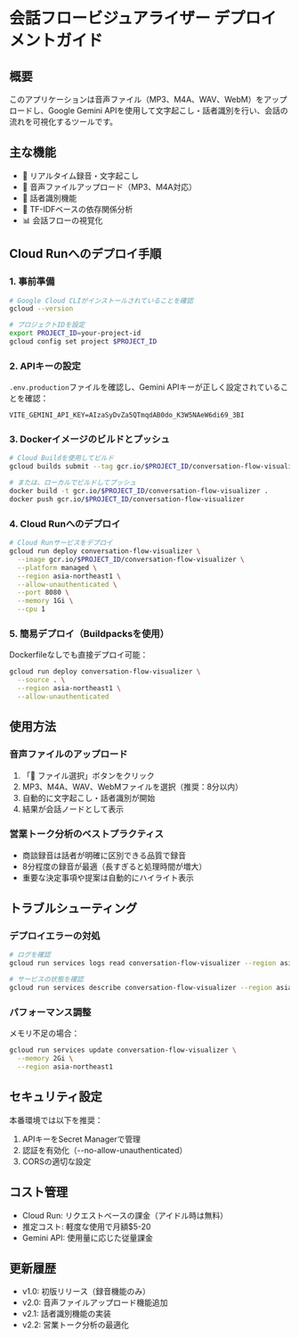 # 会話フロービジュアライザー デプロイメントガイド

## 概要
このアプリケーションは音声ファイル（MP3、M4A、WAV、WebM）をアップロードし、Google Gemini APIを使用して文字起こし・話者識別を行い、会話の流れを可視化するツールです。

## 主な機能
- 🎤 リアルタイム録音・文字起こし
- 📁 音声ファイルアップロード（MP3、M4A対応）
- 👥 話者識別機能
- 🔗 TF-IDFベースの依存関係分析
- 📊 会話フローの視覚化

## Cloud Runへのデプロイ手順

### 1. 事前準備
```bash
# Google Cloud CLIがインストールされていることを確認
gcloud --version

# プロジェクトIDを設定
export PROJECT_ID=your-project-id
gcloud config set project $PROJECT_ID
```

### 2. APIキーの設定
`.env.production`ファイルを確認し、Gemini APIキーが正しく設定されていることを確認：
```
VITE_GEMINI_API_KEY=AIzaSyDvZa5QTmqdAB0do_K3W5NAeW6di69_3BI
```

### 3. Dockerイメージのビルドとプッシュ
```bash
# Cloud Buildを使用してビルド
gcloud builds submit --tag gcr.io/$PROJECT_ID/conversation-flow-visualizer

# または、ローカルでビルドしてプッシュ
docker build -t gcr.io/$PROJECT_ID/conversation-flow-visualizer .
docker push gcr.io/$PROJECT_ID/conversation-flow-visualizer
```

### 4. Cloud Runへのデプロイ
```bash
# Cloud Runサービスをデプロイ
gcloud run deploy conversation-flow-visualizer \
  --image gcr.io/$PROJECT_ID/conversation-flow-visualizer \
  --platform managed \
  --region asia-northeast1 \
  --allow-unauthenticated \
  --port 8080 \
  --memory 1Gi \
  --cpu 1
```

### 5. 簡易デプロイ（Buildpacksを使用）
Dockerfileなしでも直接デプロイ可能：
```bash
gcloud run deploy conversation-flow-visualizer \
  --source . \
  --region asia-northeast1 \
  --allow-unauthenticated
```

## 使用方法

### 音声ファイルのアップロード
1. 「📁 ファイル選択」ボタンをクリック
2. MP3、M4A、WAV、WebMファイルを選択（推奨：8分以内）
3. 自動的に文字起こし・話者識別が開始
4. 結果が会話ノードとして表示

### 営業トーク分析のベストプラクティス
- 商談録音は話者が明確に区別できる品質で録音
- 8分程度の録音が最適（長すぎると処理時間が増大）
- 重要な決定事項や提案は自動的にハイライト表示

## トラブルシューティング

### デプロイエラーの対処
```bash
# ログを確認
gcloud run services logs read conversation-flow-visualizer --region asia-northeast1

# サービスの状態を確認
gcloud run services describe conversation-flow-visualizer --region asia-northeast1
```

### パフォーマンス調整
メモリ不足の場合：
```bash
gcloud run services update conversation-flow-visualizer \
  --memory 2Gi \
  --region asia-northeast1
```

## セキュリティ設定
本番環境では以下を推奨：
1. APIキーをSecret Managerで管理
2. 認証を有効化（--no-allow-unauthenticated）
3. CORSの適切な設定

## コスト管理
- Cloud Run: リクエストベースの課金（アイドル時は無料）
- 推定コスト: 軽度な使用で月額$5-20
- Gemini API: 使用量に応じた従量課金

## 更新履歴
- v1.0: 初版リリース（録音機能のみ）
- v2.0: 音声ファイルアップロード機能追加
- v2.1: 話者識別機能の実装
- v2.2: 営業トーク分析の最適化